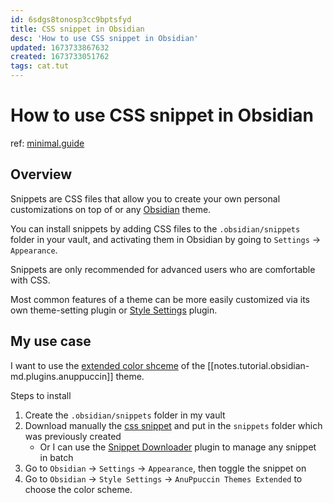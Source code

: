 ```yaml
---
id: 6sdgs8tonosp3cc9bptsfyd
title: CSS snippet in Obsidian
desc: 'How to use CSS snippet in Obsidian'
updated: 1673733867632
created: 1673733051762
tags: cat.tut
---
```

# How to use CSS snippet in Obsidian

ref: [minimal.guide](https://minimal.guide/Extras/CSS+snippets)

## Overview

Snippets are CSS files that allow you to create your own personal customizations on top of or any [Obsidian](https://obsidian.md/) theme.

You can install snippets by adding CSS files to the `.obsidian/snippets` folder in your vault, and activating them in Obsidian by going to `Settings` → `Appearance`.

Snippets are only recommended for advanced users who are comfortable with CSS.

Most common features of a theme can be more easily customized via its own theme-setting plugin or [Style Settings](https://github.com/mgmeyers/obsidian-style-settings) plugin.

## My use case

I want to use the [extended color shceme](https://github.com/AnubisNekhet/AnuPpuccin#colorschemes-used) of the [[notes.tutorial.obsidian-md.plugins.anuppuccin]] theme.

Steps to install
1. Create the `.obsidian/snippets` folder in my vault
2. Download manually the [css snippet](https://github.com/AnubisNekhet/AnuPpuccin/blob/main/snippets/extended-colorschemes.css) and put in the `snippets` folder which was previously created
    - Or I can use the [Snippet Downloader](https://github.com/Lisandra-dev/obsidian-snippet-downloader) plugin to manage any snippet in batch
3. Go to `Obsidian` → `Settings` → `Appearance`, then toggle the snippet on
4. Go to `Obsidian` → `Style Settings` → `AnuPpuccin Themes Extended` to choose the color scheme.